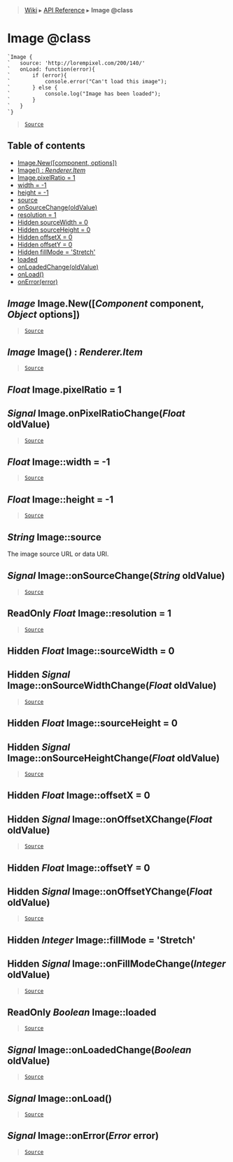> [Wiki](Home) ▸ [API Reference](API-Reference) ▸ **Image @class**

Image @class
============

```nml
`Image {
`   source: 'http://lorempixel.com/200/140/'
`   onLoad: function(error){
`       if (error){
`           console.error("Can't load this image");
`       } else {
`           console.log("Image has been loaded");
`       }
`   }
`}
```

> [`Source`](/Neft-io/neft/tree/master/src/renderer/types/basics/item/types/image.litcoffee#image-class)

## Table of contents
  * [Image.New([component, options])](#image-imagenewcomponent-component-object-options)
  * [Image() : *Renderer.Item*](#image-image--rendereritem)
  * [Image.pixelRatio = 1](#float-imagepixelratio--1)
  * [width = -1](#float-imagewidth--1)
  * [height = -1](#float-imageheight--1)
  * [source](#string-imagesource)
  * [onSourceChange(oldValue)](#signal-imageonsourcechangestring-oldvalue)
  * [resolution = 1](#readonly-float-imageresolution--1)
  * [Hidden sourceWidth = 0](#hidden-float-imagesourcewidth--0)
  * [Hidden sourceHeight = 0](#hidden-float-imagesourceheight--0)
  * [Hidden offsetX = 0](#hidden-float-imageoffsetx--0)
  * [Hidden offsetY = 0](#hidden-float-imageoffsety--0)
  * [Hidden fillMode = 'Stretch'](#hidden-integer-imagefillmode--stretch)
  * [loaded](#readonly-boolean-imageloaded)
  * [onLoadedChange(oldValue)](#signal-imageonloadedchangeboolean-oldvalue)
  * [onLoad()](#signal-imageonload)
  * [onError(error)](#signal-imageonerrorerror-error)

*Image* Image.New([*Component* component, *Object* options])
------------------------------------------------------------

> [`Source`](/Neft-io/neft/tree/master/src/renderer/types/basics/item/types/image.litcoffee#image-imagenewcomponent-component-object-options)

*Image* Image() : *Renderer.Item*
---------------------------------

> [`Source`](/Neft-io/neft/tree/master/src/renderer/types/basics/item/types/image.litcoffee#image-image--rendereritem)

*Float* Image.pixelRatio = 1
----------------------------
## *Signal* Image.onPixelRatioChange(*Float* oldValue)

> [`Source`](/Neft-io/neft/tree/master/src/renderer/types/basics/item/types/image.litcoffee#float-imagepixelratio--1-signal-imageonpixelratiochangefloat-oldvalue)

*Float* Image::width = -1
-------------------------

> [`Source`](/Neft-io/neft/tree/master/src/renderer/types/basics/item/types/image.litcoffee#float-imagewidth--1)

*Float* Image::height = -1
--------------------------

> [`Source`](/Neft-io/neft/tree/master/src/renderer/types/basics/item/types/image.litcoffee#float-imageheight--1)

*String* Image::source
----------------------

The image source URL or data URI.

## *Signal* Image::onSourceChange(*String* oldValue)

> [`Source`](/Neft-io/neft/tree/master/src/renderer/types/basics/item/types/image.litcoffee#signal-imageonsourcechangestring-oldvalue)

ReadOnly *Float* Image::resolution = 1
--------------------------------------

> [`Source`](/Neft-io/neft/tree/master/src/renderer/types/basics/item/types/image.litcoffee#readonly-float-imageresolution--1)

Hidden *Float* Image::sourceWidth = 0
-------------------------------------
## Hidden *Signal* Image::onSourceWidthChange(*Float* oldValue)

> [`Source`](/Neft-io/neft/tree/master/src/renderer/types/basics/item/types/image.litcoffee#hidden-float-imagesourcewidth--0-hidden-signal-imageonsourcewidthchangefloat-oldvalue)

Hidden *Float* Image::sourceHeight = 0
--------------------------------------
## Hidden *Signal* Image::onSourceHeightChange(*Float* oldValue)

> [`Source`](/Neft-io/neft/tree/master/src/renderer/types/basics/item/types/image.litcoffee#hidden-float-imagesourceheight--0-hidden-signal-imageonsourceheightchangefloat-oldvalue)

Hidden *Float* Image::offsetX = 0
---------------------------------
## Hidden *Signal* Image::onOffsetXChange(*Float* oldValue)

> [`Source`](/Neft-io/neft/tree/master/src/renderer/types/basics/item/types/image.litcoffee#hidden-float-imageoffsetx--0-hidden-signal-imageonoffsetxchangefloat-oldvalue)

Hidden *Float* Image::offsetY = 0
---------------------------------
## Hidden *Signal* Image::onOffsetYChange(*Float* oldValue)

> [`Source`](/Neft-io/neft/tree/master/src/renderer/types/basics/item/types/image.litcoffee#hidden-float-imageoffsety--0-hidden-signal-imageonoffsetychangefloat-oldvalue)

Hidden *Integer* Image::fillMode = 'Stretch'
--------------------------------------------
## Hidden *Signal* Image::onFillModeChange(*Integer* oldValue)

> [`Source`](/Neft-io/neft/tree/master/src/renderer/types/basics/item/types/image.litcoffee#hidden-integer-imagefillmode--stretch-hidden-signal-imageonfillmodechangeinteger-oldvalue)

ReadOnly *Boolean* Image::loaded
--------------------------------

> [`Source`](/Neft-io/neft/tree/master/src/renderer/types/basics/item/types/image.litcoffee#readonly-boolean-imageloaded)

## *Signal* Image::onLoadedChange(*Boolean* oldValue)

> [`Source`](/Neft-io/neft/tree/master/src/renderer/types/basics/item/types/image.litcoffee#signal-imageonloadedchangeboolean-oldvalue)

*Signal* Image::onLoad()
------------------------

> [`Source`](/Neft-io/neft/tree/master/src/renderer/types/basics/item/types/image.litcoffee#signal-imageonload)

*Signal* Image::onError(*Error* error)
--------------------------------------

> [`Source`](/Neft-io/neft/tree/master/src/renderer/types/basics/item/types/image.litcoffee#signal-imageonerrorerror-error)

